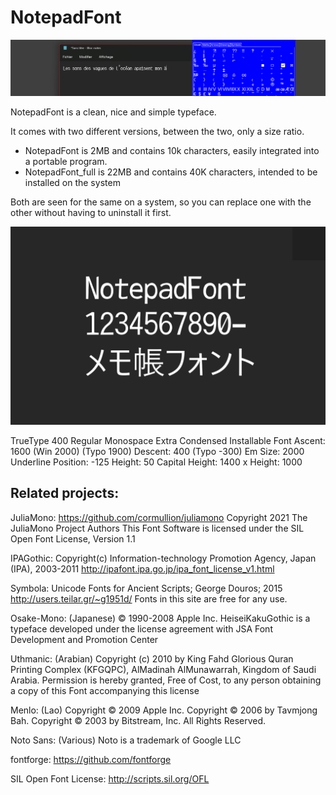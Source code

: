 # NotepadFont

![NotepadFont](NotepadFont.png)

NotepadFont is a clean, nice and simple typeface.

It comes with two different versions, between the two, only a size ratio.
- NotepadFont is 2MB and contains 10k characters, easily integrated into a portable program.
- NotepadFont_full is 22MB and contains 40K characters, intended to be installed on the system

Both are seen for the same on a system, so you can replace one with the other without having to uninstall it first.

![NotepadFont](NotepadFont_Example.png)

TrueType
400 Regular
Monospace
Extra Condensed
Installable Font
Ascent: 1600 (Win 2000) (Typo 1900)
Descent: 400 (Typo -300)
Em Size: 2000
Underline Position: -125
Height: 50
Capital Height: 1400
x Height: 1000

## Related projects:

JuliaMono: https://github.com/cormullion/juliamono
Copyright 2021 The JuliaMono Project Authors
This Font Software is licensed under the SIL Open Font License, Version 1.1

IPAGothic:
Copyright(c) Information-technology Promotion Agency, Japan (IPA), 2003-2011
http://ipafont.ipa.go.jp/ipa_font_license_v1.html

Symbola:
Unicode Fonts for Ancient Scripts; George Douros; 2015
http://users.teilar.gr/~g1951d/
Fonts in this site are free for any use.

Osake-Mono: (Japanese)
© 1990-2008 Apple Inc.
HeiseiKakuGothic is a typeface developed under the license agreement with JSA Font Development and Promotion Center

Uthmanic: (Arabian)
Copyright (c) 2010 by King Fahd Glorious Quran Printing Complex (KFGQPC), AlMadinah AlMunawarrah, Kingdom of Saudi Arabia.
Permission is hereby granted, Free of Cost, to any person obtaining a copy of this Font accompanying this license

Menlo: (Lao)
Copyright © 2009 Apple Inc. Copyright ©  2006 by Tavmjong Bah. Copyright © 2003 by Bitstream, Inc. All Rights Reserved.

Noto Sans: (Various)
Noto is a trademark of Google LLC

fontforge:
https://github.com/fontforge

SIL Open Font License:
http://scripts.sil.org/OFL
